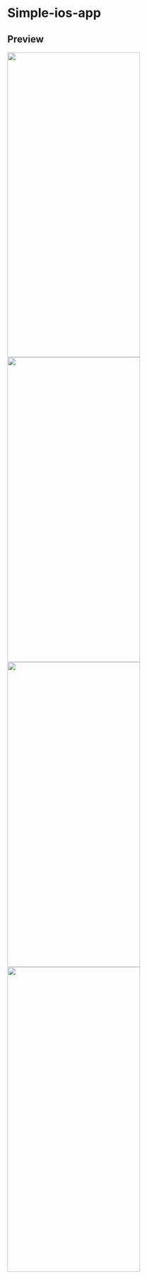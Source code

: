 # Simple-ios-app


## Preview 

<img src="https://user-images.githubusercontent.com/33434732/120023263-39f2b700-bff6-11eb-8fed-7df54b69da80.png" width="300" height="690">
<img src="https://user-images.githubusercontent.com/33434732/120024012-3dd30900-bff7-11eb-8575-6f72661a24b4.png" width="300" height="690">
<img src="https://user-images.githubusercontent.com/33434732/120023514-905ff580-bff6-11eb-86a3-cdc944f1e408.png" width="300" height="690">
<img src="https://user-images.githubusercontent.com/33434732/120023674-d1580a00-bff6-11eb-8027-870e805343d0.png" width="300" height="690">
